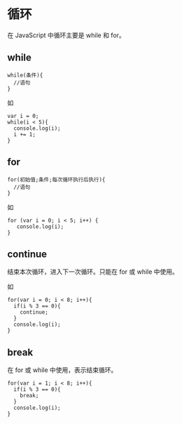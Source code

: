 # 循环
在 JavaScript 中循环主要是 while 和 for。

## while
```
while(条件){
  //语句
}
```

如
```
var i = 0;
while(i < 5){
  console.log(i);
  i += 1;
}
```

## for
```
for(初始值;条件;每次循环执行后执行){
  //语句
}
```

如
```
for (var i = 0; i < 5; i++) {
   console.log(i);
}
```

## continue
结束本次循环，进入下一次循环。只能在 for 或 while 中使用。

如
```
for(var i = 0; i < 8; i++){
  if(i % 3 == 0){
    continue;
  }
  console.log(i);
}
```

## break
在 for 或 while 中使用，表示结束循环。
```
for(var i = 1; i < 8; i++){
  if(i % 3 == 0){
    break;
  }
  console.log(i);
}
```
